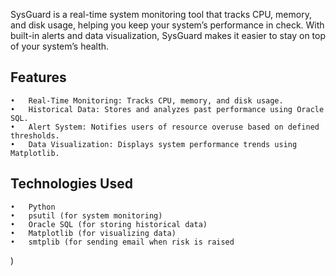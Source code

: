 SysGuard is a real-time system monitoring tool that tracks CPU, memory, and disk usage, helping you keep your system’s performance in check. With built-in alerts and data visualization, SysGuard makes it easier to stay on top of your system’s health.

## Features ##
	•	Real-Time Monitoring: Tracks CPU, memory, and disk usage.
	•	Historical Data: Stores and analyzes past performance using Oracle SQL.
	•	Alert System: Notifies users of resource overuse based on defined thresholds.
	•	Data Visualization: Displays system performance trends using Matplotlib.

## Technologies Used ##
	•	Python
	•	psutil (for system monitoring)
	•	Oracle SQL (for storing historical data)
	•	Matplotlib (for visualizing data)
	•	smtplib (for sending email when risk is raised
 )
 
